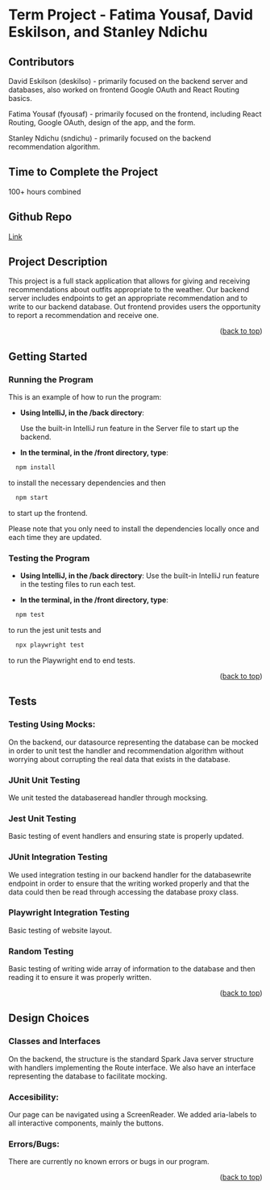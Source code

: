 <a name="readme-top"></a>

# Term Project - Fatima Yousaf, David Eskilson, and Stanley Ndichu

<!-- ABOUT THE PROJECT -->

## Contributors

David Eskilson (deskilso) - primarily focused on the backend server and databases, also worked on frontend Google OAuth and React Routing basics.

Fatima Yousaf (fyousaf) - primarily focused on the frontend, including React Routing, Google OAuth, design of the app, and the form.

Stanley Ndichu (sndichu) - primarily focused on the backend recommendation algorithm.

## Time to Complete the Project

100+ hours combined

## Github Repo

[Link](https://github.com/cs0320-f23/term-project-fyousaf-deskilso-sndichu)

## Project Description

This project is a full stack application that allows for giving and receiving recommendations about outfits appropriate to the weather. Our backend server includes endpoints to get an appropriate recommendation and to write to our backend database. Out frontend provides users the opportunity to report a recommendation and receive one.

<p align="right">(<a href="#readme-top">back to top</a>)</p>

## Getting Started

### Running the Program

This is an example of how to run the program:

- **Using IntelliJ, in the /back directory**:

  Use the built-in IntelliJ run feature in the Server file to start up the backend.

- **In the terminal, in the /front directory, type**:

```sh
  npm install
```

to install the necessary dependencies and then

```sh
  npm start
```

to start up the frontend.

Please note that you only need to install the dependencies locally once and each time they are updated.

### Testing the Program

- **Using IntelliJ, in the /back directory**:
  Use the built-in IntelliJ run feature in the testing files to run each test.

- **In the terminal, in the /front directory, type**:

```sh
  npm test
```

to run the jest unit tests and

```sh
  npx playwright test
```

to run the Playwright end to end tests.

<p align="right">(<a href="#readme-top">back to top</a>)</p>

## Tests

### Testing Using Mocks:

On the backend, our datasource representing the database can be mocked in order to unit test the handler and recommendation algorithm without worrying about corrupting the real data that exists in the database.

### JUnit Unit Testing

We unit tested the databaseread handler through mocksing.

### Jest Unit Testing

Basic testing of event handlers and ensuring state is properly updated.

### JUnit Integration Testing

We used integration testing in our backend handler for the databasewrite endpoint in order to ensure that the writing worked properly and that the data could then be read through accessing the database proxy class.

### Playwright Integration Testing

Basic testing of website layout.

### Random Testing

Basic testing of writing wide array of information to the database and then reading it to ensure it was properly written.

<p align="right">(<a href="#readme-top">back to top</a>)</p>

## Design Choices

### Classes and Interfaces

On the backend, the structure is the standard Spark Java server structure with handlers implementing the Route interface. We also have an interface representing the database to facilitate mocking.

### Accesibility:

Our page can be navigated using a ScreenReader. We added aria-labels to all interactive components, mainly the buttons.

### Errors/Bugs:

There are currently no known errors or bugs in our program.

<p align="right">(<a href="#readme-top">back to top</a>)</p>
